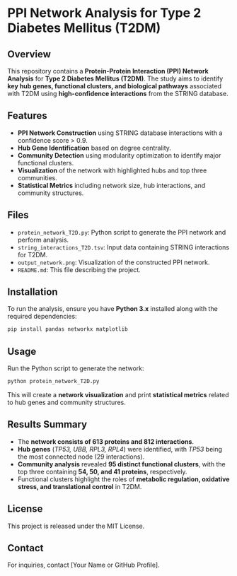 # PPI Network Analysis for Type 2 Diabetes Mellitus (T2DM)

## Overview
This repository contains a **Protein-Protein Interaction (PPI) Network Analysis** for **Type 2 Diabetes Mellitus (T2DM)**. The study aims to identify **key hub genes, functional clusters, and biological pathways** associated with T2DM using **high-confidence interactions** from the STRING database.

## Features
- **PPI Network Construction** using STRING database interactions with a confidence score > 0.9.
- **Hub Gene Identification** based on degree centrality.
- **Community Detection** using modularity optimization to identify major functional clusters.
- **Visualization** of the network with highlighted hubs and top three communities.
- **Statistical Metrics** including network size, hub interactions, and community structures.

## Files
- `protein_network_T2D.py`: Python script to generate the PPI network and perform analysis.
- `string_interactions_T2D.tsv`: Input data containing STRING interactions for T2DM.
- `output_network.png`: Visualization of the constructed PPI network.
- `README.md`: This file describing the project.

## Installation
To run the analysis, ensure you have **Python 3.x** installed along with the required dependencies:

```bash
pip install pandas networkx matplotlib
```

## Usage
Run the Python script to generate the network:

```bash
python protein_network_T2D.py
```

This will create a **network visualization** and print **statistical metrics** related to hub genes and community structures.

## Results Summary
- The **network consists of 613 proteins and 812 interactions**.
- **Hub genes** (*TP53, UBB, RPL3, RPL4*) were identified, with *TP53* being the most connected node (29 interactions).
- **Community analysis** revealed **95 distinct functional clusters**, with the top three containing **54, 50, and 41 proteins**, respectively.
- Functional clusters highlight the roles of **metabolic regulation, oxidative stress, and translational control** in T2DM.

## License
This project is released under the MIT License.

## Contact
For inquiries, contact [Your Name or GitHub Profile].
